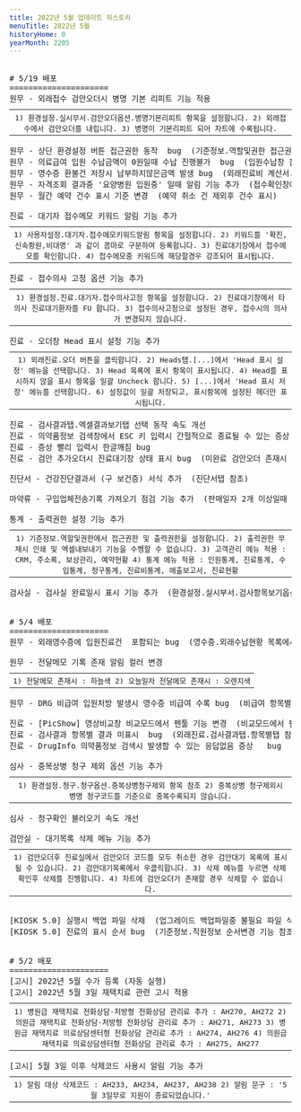 ```yaml
---
title: 2022년 5월 업데이트 히스토리
menuTitle: 2022년 5월
historyHome: 0
yearMonth: 2205
---
```


<pre>

<bold># 5/19 배포</bold>
=====================
<span class="box jemu">원무</span> - 외래접수 검안오더시 병명 기본 리피트 기능 적용
<table style="width:100%; margin-bottom: 0; margin-top: 10px;">
    <tr>
<th style=" border-spacing: 5px; font-weight: normal">1) 환경설정.실시부서.검안오더옵션.병명기본리피트 항목을 설정합니다.
2) 외래접수에서 검안오더를 내립니다.
3) 병명이 기본리피트 되어 차트에 수록됩니다.
</th>
    </tr>
</table>
<span class="box jemu">원무</span> - 상단 환경설정 버튼 접근권한 동작  bug  (기준정보.역할및권한 접근권한 설정 적용)
<span class="box jemu">원무</span> - 의료급여 입원 수납금액이 0원일때 수납 진행불가  bug  (입원수납창 참조)
<span class="box jemu">원무</span> - 영수증 환불건 저장시 납부하지않은금액 발생 bug  (외래진료비 계산서.영수증 참조)
<span class="box jemu">원무</span> - 자격조회 결과중 '요양병원 입원중' 일때 알림 기능 추가  (접수확인창에서 '요양병원 입원중 환자입니다.' 메시지 팝업)
<span class="box jemu">원무</span> - 월간 예약 건수 표시 기준 변경  (예약 취소 건 제외후 건수 표시)

<span class="box chart">진료</span> - 대기자 접수메모 키워드 알림 기능 추가
<table style="width:100%; margin-bottom: 0; margin-top: 10px;">
    <tr>
<th style=" border-spacing: 5px; font-weight: normal">1) 사용자설정.대기자.접수메모키워드알림 항목을 설정합니다.
2) 키워드를 '확진,신속항원,비대명' 과 같이 콤마로 구분하여 등록합니다.
3) 진료대기창에서 접수메모를 확인합니다.
4) 접수메모중 키워드에 해당할경우 강조되어 표시됩니다.
</th>
    </tr>
</table>
<span class="box chart">진료</span> - 접수의사 고정 옵션 기능 추가
<table style="width:100%; margin-bottom: 0; margin-top: 10px;">
    <tr>
<th style=" border-spacing: 5px; font-weight: normal">1) 환경설정.진료.대기자.접수의사고정 항목을 설정합니다.
2) 진료대기창에서 타의사 진료대기환자를 FU 합니다.
3) 접수의사고정으로 설정된 경우, 접수시의 의사가 변경되지 않습니다.
</th>
    </tr>
</table>
<span class="box chart">진료</span> - 오더창 Head 표시 설정 기능 추가
<table style="width:100%; margin-bottom: 0; margin-top: 10px;">
    <tr>
<th style=" border-spacing: 5px; font-weight: normal">1) 외래진료.오더 버튼을 클릭합니다.
2) Heads탭.[...]에서 'Head 표시 설정' 메뉴을 선택합니다.
3) Head 목록에 표시 항목이 표시됩니다.
4) Head를 표시하지 않을 표시 항목을 일괄 Uncheck 합니다.
5) [...]에서 'Head 표시 저장' 메뉴를 선택합니다.
6) 설정값이 일괄 저장되고, 표시항목에 설정된 헤더만 표시됩니다.
</th>
    </tr>
</table>
<span class="box chart">진료</span> - 검사결과탭.엑셀결과보기탭 선택 동작 속도 개선
<span class="box chart">진료</span> - 의약품정보 검색창에서 ESC 키 입력시 간헐적으로 종료될 수 있는 증상  bug  
<span class="box chart">진료</span> - 증상 빨리 입력시 한글깨짐 bug
<span class="box chart">진료</span> - 검안 추가오더시 진료대기창 상태 표시 bug  (미완료 검안오더 존재시 'E>' 표시)

<span class="box diag">진단서</span> - 건강진단결과서 (구 보건증) 서식 추가  (진단서탭 참조)

<span class="box other">마약류</span> - 구입업체전송기록 가져오기 점검 기능 추가  (판매일자 2개 이상일때 확인 메시지 추가)

<span class="box other">통계</span> - 출력권한 설정 기능 추가
<table style="width:100%; margin-bottom: 0; margin-top: 10px;">
    <tr>
<th style=" border-spacing: 5px; font-weight: normal">1) 기준정보.역할및권한에서 접근권한 및 출력권한을 설정합니다.
2) 출력권한 부재시 인쇄 및 엑셀내보내기 기능을 수행할 수 없습니다.
3) 고객관리 메뉴 적용 : CRM, 주소록, 보상관리, 예약현황
4) 통계 메뉴 적용 : 인원통계, 진료통계, 수입통계, 청구통계, 진료비통계, 매출보고서, 진료현황
</th>
    </tr>
</table>
<span class="box lab">검사실</span> - 검사실 완료일시 표시 기능 추가  (환경설정.실시부서.검사항목보기옵션.전체보기 경우만 해당)


<bold># 5/4 배포</bold>
=====================
<span class="box jemu">원무</span> - 외래영수증에 입원진료건  포함되는 bug  (영수증.외래수납현황 목록에서 입원 수납내역 제외)

<span class="box jemu">원무</span> - 전달메모 기록 존재 알림 컬러 변경  
<table style="width:100%; margin-bottom: 0; margin-top: 10px;">
    <tr>
<th style=" border-spacing: 5px; font-weight: normal">1) 전달메모 존재시 : 하늘색
2) 오늘일자 전달메모 존재시 : 오렌지색
</th>
    </tr>
</table>
<span class="box jemu">원무</span> - DRG 비급여 입원처방 발생시 영수증 비급여 수록 bug  (비급여 항목별로 영수증에 수록되게)

<span class="box chart">진료</span> - [PicShow] 영상비교창 비교모드에서 펜툴 기능 변경  (비교모드에서 펜툴 기능 지원)
<span class="box chart">진료</span> - 검사결과 항목별 결과 미표시  bug  (외래진료.검사결과탭.항목별탭 참조)
<span class="box chart">진료</span> - DrugInfo 의약품정보 검색시 발생할 수 있는 응답없음 증상   bug

<span class="box inspect">심사</span> - 중복상병 청구 제외 옵션 기능 추가
<table style="width:100%; margin-bottom: 0; margin-top: 10px;">
    <tr>
<th style=" border-spacing: 5px; font-weight: normal">1) 환경설정.청구.청구옵션.중복상병청구제외 항목 참조
2) 중복상병 청구제외시 병명 청구코드를 기준으로 중복수록되지 않습니다.
</th>
    </tr>
</table>
<span class="box inspect">심사</span> - 청구확인 불러오기 속도 개선

<span class="box lab">검안실</span> - 대기목록 삭제 메뉴 기능 추가
<table style="width:100%; margin-bottom: 0; margin-top: 10px;">
    <tr>
<th style=" border-spacing: 5px; font-weight: normal">1) 검안오더후 진료실에서 검안오더 코드를 모두 취소한 경우 검안대기 목록에 표시될 수 있습니다.
2) 검안대기목록에서 우클릭합니다.
3) 삭제 메뉴를 누르면 삭제확인후 삭제를 진행합니다.
4) 차트에 검안오더가 존재할 경우 삭제할 수 없습니다.
</th>
    </tr>
</table>

<span class="box other">[KIOSK 5.0]</span> 실행시 백업 파일 삭제  (업그레이드 백업파일중 불필요 파일 삭제)
<span class="box other">[KIOSK 5.0]</span> 진료의 표시 순서 bug  (기준정보.직원정보 순서변경 기능 참조)


<bold># 5/2 배포</bold>
=====================
<span class="box notice">[고시]</span> 2022년 5월 수가 등록 (자동 실행)
<span class="box notice">[고시]</span> 2022년 5월 3일 재택치료 관련 고시 적용
<table style="width:100%; margin-bottom: 0; margin-top: 10px;">
    <tr>
<th style=" border-spacing: 5px; font-weight: normal">1) 병원급 재택치료 전화상담·처방형 전화상담 관리료 추가 :  AH270, AH272
2) 의원급 재택치료 전화상담·처방형 전화상담 관리료 추가 :  AH271, AH273
3) 병원급 재택치료 의료상담센터형 전화상담 관리료 추가 :  AH274, AH276
4) 의원급 재택치료 의료상담센터형 전화상담 관리료 추가 :  AH275, AH277
</th>
    </tr>
</table>
<span class="box notice">[고시]</span> 5월 3일 이후 삭제코드 사용시 알림 기능 추가
<table style="width:100%; margin-bottom: 0; margin-top: 10px;">
    <tr>
<th style=" border-spacing: 5px; font-weight: normal">1) 알림 대상 삭제코드 : AH233, AH234, AH237, AH238  
2) 알림 문구 : '5월 3일부로 지원이 종료되었습니다.'
</th>
    </tr>
</table>

</pre>